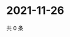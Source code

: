 # 2021-11-26

共 0 条

<!-- BEGIN WEIBO -->
<!-- 最后更新时间 Fri Nov 26 2021 15:14:08 GMT+0800 (China Standard Time) -->

<!-- END WEIBO -->
